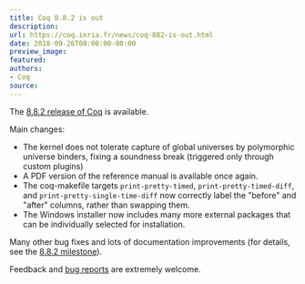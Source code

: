 ```yaml
---
title: Coq 8.8.2 is out
description:
url: https://coq.inria.fr/news/coq-882-is-out.html
date: 2018-09-26T00:00:00-00:00
preview_image:
featured:
authors:
- Coq
source:
---
```



<p>The <a href="https://github.com/coq/coq/releases/tag/V8.8.2">8.8.2 release of Coq</a> is available.</p>
<p>Main changes:</p>
<ul>
<li>The kernel does not tolerate capture of global universes by polymorphic universe binders, fixing a soundness break (triggered only through custom plugins)</li>
<li>A PDF version of the reference manual is available once again.</li>
<li>The coq-makefile targets <code>print-pretty-timed</code>, <code>print-pretty-timed-diff</code>, and <code>print-pretty-single-time-diff</code> now correctly label the &quot;before&quot; and &quot;after&quot; columns, rather than swapping them.</li>
<li>The Windows installer now includes many more external packages that can be individually selected for installation.</li>
</ul>
<p>Many other bug fixes and lots of documentation improvements (for details, see the <a href="https://github.com/coq/coq/milestone/15?closed=1">8.8.2 milestone</a>).</p>
<p>Feedback and <a href="https://github.com/coq/coq/issues">bug reports</a> are extremely welcome.</p>

 
